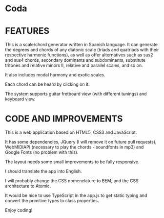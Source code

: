 # Coda

FEATURES
=================
This is a scale/chord generator written in Spanish language. It can generate the degrees and chords of any diatonic scale (triads and quatriads with their respective harmonic functions), as well as offer alternatives
such as sus2 and sus4 chords, secondary dominants and subdominants, substitute tritones and relative minors II, relative and parallel scales, and so on.

It also includes modal harmony and exotic scales.

Each chord can be heard by clicking on it.

The system supports guitar fretboard view (with different tunings) and keyboard view.

CODE AND IMPROVEMENTS
=============================
This is a web application based on HTML5, CSS3 and JavaScript.

It has some dependencies, JQuery (I will remove it on future pull requests), WebMIDIAPI (necessary to play the chords - soundfonts in mp3) and Google Fonts (no problem with this).

The layout needs some small improvements to be fully responsive.

I should translate the app into English. 

I will probably change the CSS nomenclature to BEM, and the CSS architecture to Atomic.

It would be nice to use TypeScript in the app.js to get static typing and convert the primitive types to class properties. 

Enjoy coding!
